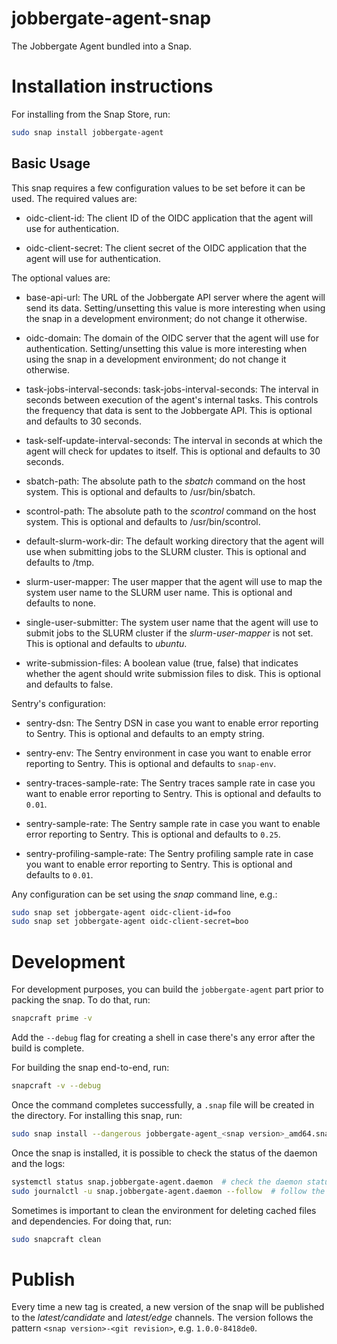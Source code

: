 # jobbergate-agent-snap
The Jobbergate Agent bundled into a Snap.

# Installation instructions

For installing from the Snap Store, run:
```bash
sudo snap install jobbergate-agent
```

## Basic Usage

This snap requires a few configuration values to be set before it can be used. The required values are:
- oidc-client-id: The client ID of the OIDC application that the agent will use for authentication.

- oidc-client-secret: The client secret of the OIDC application that the agent will use for authentication.

The optional values are:
- base-api-url: The URL of the Jobbergate API server where the agent will send its data. Setting/unsetting this value is more interesting when using the snap in a development environment; do not change it otherwise.

- oidc-domain: The domain of the OIDC server that the agent will use for authentication. Setting/unsetting this value is more interesting when using the snap in a development environment; do not change it otherwise.

- task-jobs-interval-seconds: task-jobs-interval-seconds: The interval in seconds between execution of the agent's internal tasks. This controls the frequency that data is sent to the Jobbergate API. This is optional and defaults to 30 seconds.

- task-self-update-interval-seconds: The interval in seconds at which the agent will check for updates to itself. This is optional and defaults to 30 seconds.

- sbatch-path: The absolute path to the *sbatch* command on the host system. This is optional and defaults to /usr/bin/sbatch.

- scontrol-path: The absolute path to the *scontrol* command on the host system. This is optional and defaults to /usr/bin/scontrol.

- default-slurm-work-dir: The default working directory that the agent will use when submitting jobs to the SLURM cluster. This is optional and defaults to /tmp.

- slurm-user-mapper: The user mapper that the agent will use to map the system user name to the SLURM user name. This is optional and defaults to none.

- single-user-submitter: The system user name that the agent will use to submit jobs to the SLURM cluster if the *slurm-user-mapper* is not set. This is optional and defaults to *ubuntu*.

- write-submission-files: A boolean value (true, false) that indicates whether the agent should write submission files to disk. This is optional and defaults to false.

Sentry's configuration:

- sentry-dsn: The Sentry DSN in case you want to enable error reporting to Sentry. This is optional and defaults to an empty string.

- sentry-env: The Sentry environment in case you want to enable error reporting to Sentry. This is optional and defaults to `snap-env`.

- sentry-traces-sample-rate: The Sentry traces sample rate in case you want to enable error reporting to Sentry. This is optional and defaults to `0.01`.

- sentry-sample-rate: The Sentry sample rate in case you want to enable error reporting to Sentry. This is optional and defaults to `0.25`.

- sentry-profiling-sample-rate: The Sentry profiling sample rate in case you want to enable error reporting to Sentry. This is optional and defaults to `0.01`.

Any configuration can be set using the *snap* command line, e.g.:
```bash
sudo snap set jobbergate-agent oidc-client-id=foo
sudo snap set jobbergate-agent oidc-client-secret=boo
```

# Development

For development purposes, you can build the `jobbergate-agent` part prior to packing the snap. To do that, run:
```bash
snapcraft prime -v
```

Add the `--debug` flag for creating a shell in case there's any error after the build is complete.

For building the snap end-to-end, run:
```bash
snapcraft -v --debug
```

Once the command completes successfully, a `.snap` file will be created in the directory. For installing this snap, run:
```bash
sudo snap install --dangerous jobbergate-agent_<snap version>_amd64.snap
```

Once the snap is installed, it is possible to check the status of the daemon and the logs:
```bash
systemctl status snap.jobbergate-agent.daemon  # check the daemon status
sudo journalctl -u snap.jobbergate-agent.daemon --follow  # follow the agent logs
```

Sometimes is important to clean the environment for deleting cached files and dependencies. For doing that, run:
```bash
sudo snapcraft clean
```

# Publish

Every time a new tag is created, a new version of the snap will be published to the *latest/candidate* and *latest/edge* channels. The version follows the pattern `<snap version>-<git revision>`, e.g. `1.0.0-8418de0`.
